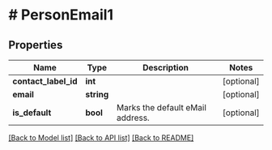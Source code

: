 # # PersonEmail1

## Properties

Name | Type | Description | Notes
------------ | ------------- | ------------- | -------------
**contact_label_id** | **int** |  | [optional]
**email** | **string** |  | [optional]
**is_default** | **bool** | Marks the default eMail address. | [optional]

[[Back to Model list]](../../README.md#models) [[Back to API list]](../../README.md#endpoints) [[Back to README]](../../README.md)

